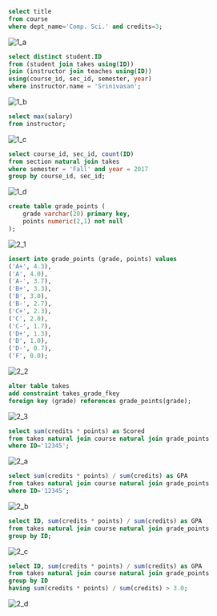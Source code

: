 ```sql
select title 
from course
where dept_name='Comp. Sci.' and credits=3;
```
![1_a](./1_a.png)

```sql
select distinct student.ID
from (student join takes using(ID)) 
join (instructor join teaches using(ID)) 
using(course_id, sec_id, semester, year) 
where instructor.name = 'Srinivasan';
```
![1_b](./1_b.png)

```sql
select max(salary) 
from instructor;
```
![1_c](./1_c.png)

```sql
select course_id, sec_id, count(ID) 
from section natural join takes 
where semester = 'Fall' and year = 2017
group by course_id, sec_id;
```
![1_d](./1_d.png)

```sql
create table grade_points (
    grade varchar(20) primary key,
    points numeric(2,1) not null
);
```
![2_1](./2_1.png)

```sql
insert into grade_points (grade, points) values
('A+', 4.3),
('A', 4.0),
('A-', 3.7),
('B+', 3.3),
('B', 3.0),
('B-', 2.7),
('C+', 2.3),
('C', 2.0),
('C-', 1.7),
('D+', 1.3),
('D', 1.0),
('D-', 0.7),
('F', 0.0);
```
![2_2](./2_2.png)

```sql
alter table takes
add constraint takes_grade_fkey
foreign key (grade) references grade_points(grade);
```
![2_3](./2_3.png)

```sql
select sum(credits * points) as Scored
from takes natural join course natural join grade_points
where ID='12345';
```
![2_a](./2_a.png)

```sql
select sum(credits * points) / sum(credits) as GPA
from takes natural join course natural join grade_points
where ID='12345'; 
```
![2_b](./2_b.png)

```sql
select ID, sum(credits * points) / sum(credits) as GPA
from takes natural join course natural join grade_points
group by ID;
```
![2_c](./2_c.png)

```sql
select ID, sum(credits * points) / sum(credits) as GPA
from takes natural join course natural join grade_points
group by ID
having sum(credits * points) / sum(credits) > 3.0;
```
![2_d](./2_d.png)
